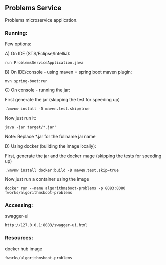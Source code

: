 ## Problems Service

Problems microservice application.

### Running:

Few options:

A) On IDE (STS/Eclipse/IntelliJ):

```
run ProblemsServiceApplication.java
```

B) On IDE/console - using maven = spring boot maven plugin:

``` 
mvn spring-boot:run
```

C) On console - running the jar:

First generate the jar (skipping the test for speeding up)

```
.\mvnw install -D maven.test.skip=true
```

Now just run it:

```
java -jar target/*.jar'
```

Note: Replace *.jar for the fullname jar name


D) Using docker (building the image locally): 

First, generate the jar and the docker image (skipping the tests for speeding up)

```
.\mvnw install docker:build -D maven.test.skip=true
```

Now just run a container using the image

```
docker run --name algorithmsboot-problems -p 8083:8080 fworks/algorithmsboot-problems
```

### Accessing:


swagger-ui

```
http://127.0.0.1:8083/swagger-ui.html
```

### Resources:

docker hub image

```
fworks/algorithmsboot-problems
```
